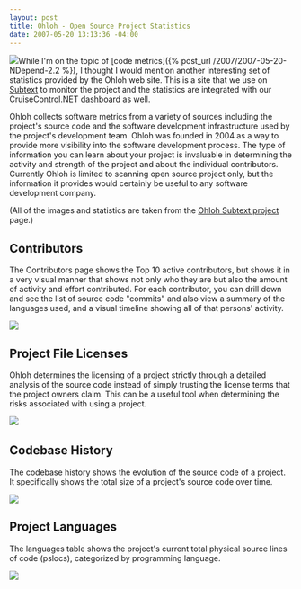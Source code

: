 ```yaml
---
layout: post
title: Ohloh - Open Source Project Statistics
date: 2007-05-20 13:13:36 -04:00
---
```


![](http://www.ohloh.net/images/logo_med.png)While I'm on the topic of [code metrics]({% post_url /2007/2007-05-20-NDepend-2.2 %}), I thought I would mention another interesting set of statistics provided by the Ohloh web site. This is a site that we use on [Subtext](http://subtextproject.com/) to monitor the project and the statistics are integrated with our CruiseControl.NET [dashboard](http://build.subtextproject.com) as well.

Ohloh collects software metrics from a variety of sources including the project's source code and the software development infrastructure used by the project's development team. Ohloh was founded in 2004 as a way to provide more visibility into the software development process. The type of information you can learn about your project is invaluable in determining the activity and strength of the project and about the individual contributors. Currently Ohloh is limited to scanning open source project only, but the information it provides would certainly be useful to any software development company.

(All of the images and statistics are taken from the [Ohloh Subtext project](http://www.ohloh.net/projects/3167 "Subtext Analysis Report") page.)

## Contributors

The Contributors page shows the Top 10 active contributors, but shows it in a very visual manner that shows not only who they are but also the amount of activity and effort contributed. For each contributor, you can drill down and see the list of source code "commits" and also view a summary of the languages used, and a visual timeline showing all of that persons' activity.

![](http://gwb.blob.core.windows.net/sdorman/WindowsLiveWriter/OhlohOpenSourceProjectStatistics_B9EE/image%7B0%7D4.png) 

## Project File Licenses

Ohloh determines the licensing of a project strictly through a detailed analysis of the source code instead of simply trusting the license terms that the project owners claim. This can be a useful tool when determining the risks associated with using a project.

![](http://gwb.blob.core.windows.net/sdorman/WindowsLiveWriter/OhlohOpenSourceProjectStatistics_B9EE/image%7B0%7D11.png)  

## Codebase History

The codebase history shows the evolution of the source code of a project. It specifically shows the total size of a project's source code over time.

![](http://gwb.blob.core.windows.net/sdorman/WindowsLiveWriter/OhlohOpenSourceProjectStatistics_B9EE/image%7B0%7D16.png) 

## Project Languages

The languages table shows the project's current total physical source lines of code (pslocs), categorized by programming language.

![](http://gwb.blob.core.windows.net/sdorman/WindowsLiveWriter/OhlohOpenSourceProjectStatistics_B9EE/image%7B0%7D21.png)
